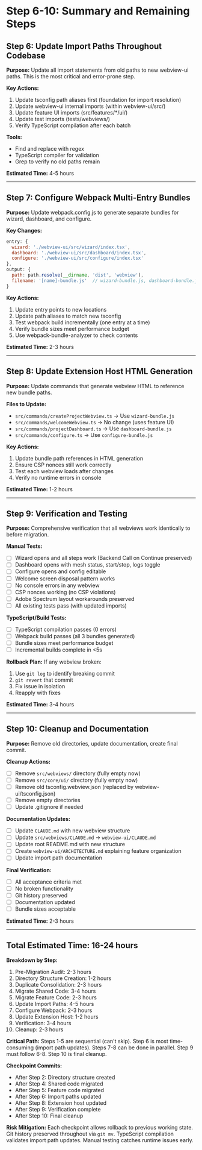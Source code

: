 # Step 6-10: Summary and Remaining Steps

## Step 6: Update Import Paths Throughout Codebase

**Purpose:** Update all import statements from old paths to new webview-ui paths. This is the most critical and error-prone step.

**Key Actions:**
1. Update tsconfig path aliases first (foundation for import resolution)
2. Update webview-ui internal imports (within webview-ui/src/)
3. Update feature UI imports (src/features/*/ui/)
4. Update test imports (tests/webviews/)
5. Verify TypeScript compilation after each batch

**Tools:**
- Find and replace with regex
- TypeScript compiler for validation
- Grep to verify no old paths remain

**Estimated Time:** 4-5 hours

---

## Step 7: Configure Webpack Multi-Entry Bundles

**Purpose:** Update webpack.config.js to generate separate bundles for wizard, dashboard, and configure.

**Key Changes:**
```javascript
entry: {
  wizard: './webview-ui/src/wizard/index.tsx',
  dashboard: './webview-ui/src/dashboard/index.tsx',
  configure: './webview-ui/src/configure/index.tsx'
},
output: {
  path: path.resolve(__dirname, 'dist', 'webview'),
  filename: '[name]-bundle.js'  // wizard-bundle.js, dashboard-bundle.js, configure-bundle.js
}
```

**Key Actions:**
1. Update entry points to new locations
2. Update path aliases to match new tsconfig
3. Test webpack build incrementally (one entry at a time)
4. Verify bundle sizes meet performance budget
5. Use webpack-bundle-analyzer to check contents

**Estimated Time:** 2-3 hours

---

## Step 8: Update Extension Host HTML Generation

**Purpose:** Update commands that generate webview HTML to reference new bundle paths.

**Files to Update:**
- `src/commands/createProjectWebview.ts` → Use `wizard-bundle.js`
- `src/commands/welcomeWebview.ts` → No change (uses feature UI)
- `src/commands/projectDashboard.ts` → Use `dashboard-bundle.js`
- `src/commands/configure.ts` → Use `configure-bundle.js`

**Key Actions:**
1. Update bundle path references in HTML generation
2. Ensure CSP nonces still work correctly
3. Test each webview loads after changes
4. Verify no runtime errors in console

**Estimated Time:** 1-2 hours

---

## Step 9: Verification and Testing

**Purpose:** Comprehensive verification that all webviews work identically to before migration.

**Manual Tests:**
- [ ] Wizard opens and all steps work (Backend Call on Continue preserved)
- [ ] Dashboard opens with mesh status, start/stop, logs toggle
- [ ] Configure opens and config editable
- [ ] Welcome screen disposal pattern works
- [ ] No console errors in any webview
- [ ] CSP nonces working (no CSP violations)
- [ ] Adobe Spectrum layout workarounds preserved
- [ ] All existing tests pass (with updated imports)

**TypeScript/Build Tests:**
- [ ] TypeScript compilation passes (0 errors)
- [ ] Webpack build passes (all 3 bundles generated)
- [ ] Bundle sizes meet performance budget
- [ ] Incremental builds complete in <5s

**Rollback Plan:**
If any webview broken:
1. Use `git log` to identify breaking commit
2. `git revert` that commit
3. Fix issue in isolation
4. Reapply with fixes

**Estimated Time:** 3-4 hours

---

## Step 10: Cleanup and Documentation

**Purpose:** Remove old directories, update documentation, create final commit.

**Cleanup Actions:**
- [ ] Remove `src/webviews/` directory (fully empty now)
- [ ] Remove `src/core/ui/` directory (fully empty now)
- [ ] Remove old tsconfig.webview.json (replaced by webview-ui/tsconfig.json)
- [ ] Remove empty directories
- [ ] Update .gitignore if needed

**Documentation Updates:**
- [ ] Update `CLAUDE.md` with new webview structure
- [ ] Update `src/webviews/CLAUDE.md` → `webview-ui/CLAUDE.md`
- [ ] Update root README.md with new structure
- [ ] Create `webview-ui/ARCHITECTURE.md` explaining feature organization
- [ ] Update import path documentation

**Final Verification:**
- [ ] All acceptance criteria met
- [ ] No broken functionality
- [ ] Git history preserved
- [ ] Documentation updated
- [ ] Bundle sizes acceptable

**Estimated Time:** 2-3 hours

---

## Total Estimated Time: 16-24 hours

**Breakdown by Step:**
1. Pre-Migration Audit: 2-3 hours
2. Directory Structure Creation: 1-2 hours
3. Duplicate Consolidation: 2-3 hours
4. Migrate Shared Code: 3-4 hours
5. Migrate Feature Code: 2-3 hours
6. Update Import Paths: 4-5 hours
7. Configure Webpack: 2-3 hours
8. Update Extension Host: 1-2 hours
9. Verification: 3-4 hours
10. Cleanup: 2-3 hours

**Critical Path:**
Steps 1-5 are sequential (can't skip).
Step 6 is most time-consuming (import path updates).
Steps 7-8 can be done in parallel.
Step 9 must follow 6-8.
Step 10 is final cleanup.

**Checkpoint Commits:**
- After Step 2: Directory structure created
- After Step 4: Shared code migrated
- After Step 5: Feature code migrated
- After Step 6: Import paths updated
- After Step 8: Extension host updated
- After Step 9: Verification complete
- After Step 10: Final cleanup

**Risk Mitigation:**
Each checkpoint allows rollback to previous working state.
Git history preserved throughout via `git mv`.
TypeScript compilation validates import path updates.
Manual testing catches runtime issues early.
